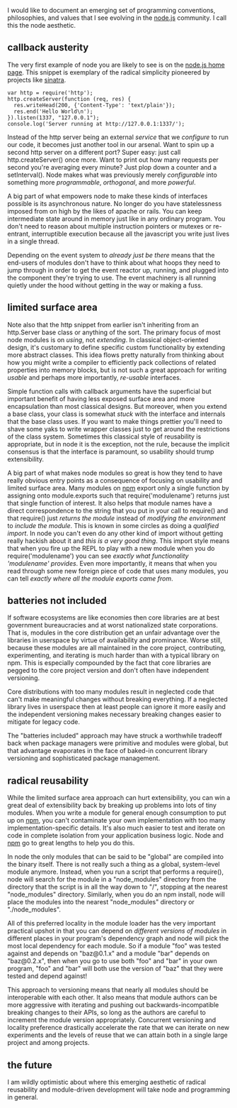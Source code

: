 I would like to document an emerging set of programming conventions,
philosophies, and values that I see evolving in the
<a href="http://nodejs.org">node.js</a> community.
I call this the node aesthetic.
</p>

<h2>callback austerity</h2>

<p>
The very first example of node you are likely to see is on the
<a href="http://nodejs.org">node.js home page</a>.
This snippet is exemplary of the radical simplicity pioneered by
projects like <a href="http://www.sinatrarb.com/">sinatra</a>.
</p>

```
var http = require('http');
http.createServer(function (req, res) {
  res.writeHead(200, {'Content-Type': 'text/plain'});
  res.end('Hello World\n');
}).listen(1337, "127.0.0.1");
console.log('Server running at http://127.0.0.1:1337/');
```

<p>
Instead of the http server being an external <i>service</i> that we
<i>configure</i> to run our code, it becomes just another tool in our arsenal.
Want to spin up a second http server on a different port? Super easy: just call
<span class="code">http.createServer()</span> once more.
Want to print out how many requests per second you're averaging every minute?
Just plop down a counter and a <span class="code">setInterval()</span>.
Node makes what was previously merely <i>configurable</i> into something more
<i>programmable</i>, <i>orthogonal</i>, and more <i>powerful</i>.
</p>

<p>
A big part of what empowers node to make these kinds of interfaces possible is
its asynchronous nature. No longer do you have statelessness imposed from on
high by the likes of apache or rails. You can keep intermediate state around in
memory just like in any ordinary program. You don't need to reason about
multiple instruction pointers or mutexes or re-entrant, interruptible
execution because all the javascript you write just lives in a single thread.
</p>

<p>
Depending on the event system to <i>already just be there</i> means that the
end-users of modules don't have to think about what hoops they need to jump
through in order to get the event reactor up, running, and plugged into the
component they're trying to use.
The event machinery is all running quietly under the hood without getting in the
way or making a fuss.
</p>

<h2>limited surface area</h2>

<p>
Note also that the http snippet from earlier isn't inheriting from an
<span class="code">http.Server</span> base class or anything of the sort.
The primary focus of most node modules is on <i>using</i>, not <i>extending</i>.
In classical object-oriented design, it's customary to define specific custom
functionality by extending more abstract classes. This idea flows pretty
naturally from thinking about how you might write a compiler to efficiently pack
collections of related properties into memory blocks, but is not such a great
approach for writing <i>usable</i> and perhaps more importantly,
<i>re-usable</i> interfaces.
</p>

<p>
Simple function calls with callback arguments have the superficial but important
benefit of having less exposed surface area and more encapsulation than most
classical designs.
But moreover, when you extend a base class, your class is somewhat
<i>stuck</i> with the interface and internals that the base class uses.
If you want to make things prettier you'll need to shave some yaks to write
wrapper classes just to get around the restrictions of the class system.
Sometimes this classical style of reusability is appropriate, but in node it is
the exception, not the rule, because the implicit consensus is that the
interface is paramount, so usability should trump extensibility.
</p>

<p>
A big part of what makes node modules so great is how they tend to have really
obvious entry points as a consequence of focusing on usability and limited
surface area.
Many modules on <a href="http://npmjs.org">npm</a> export only a single function
by assigning onto <span class="code">module.exports</span> such that
<span class="code">require('modulename')</span> returns just that single
function of interest. It also helps that module names have a direct
correspondence to the string that you put in your call to
<span class="code">require()</span> and that
<span class="code">require()</span> just <i>returns the module</i>
instead of <i>modifying the environment</i> to <i>include the module</i>.
This is known in some circles as doing a <i>qualified import</i>.
In node you can't even do any other kind of import without getting really
hackish about it and <i>this is a very good thing</i>.
This import style means that when you fire up the REPL to play with a new module
when you do <span class="code">require('modulename')</span> you can see
<i>exactly what functionality 'modulename' provides</i>.
Even more importantly, it means that when you read through some new foreign
piece of code that uses many modules, you can tell
<i>exactly where all the module exports came from</i>.
</p>

<h2>batteries not included</h2>

<p>
If software ecosystems are like economies then core libraries are at best
government bureaucracies and at worst nationalized state corporations.
That is, modules in the core distribution get an unfair advantage over the
libraries in userspace by virtue of availability and prominance.
Worse still, because these modules are all maintained in the core project,
contributing, experimenting, and iterating is much harder than with a typical
library on npm. This is especially compounded by the fact that core libraries
are pegged to the core project version and don't often have independent
versioning.
</p>

<p>
Core distributions with too many modules result in neglected code that can't
make meaningful changes without breaking everything. If a neglected library
lives in userspace then at least people can ignore it more easily and the
independent versioning makes necessary breaking changes easier to mitigate for
legacy code.
</p>

<p>
The "batteries included" approach may have struck a worthwhile tradeoff back
when package managers were primitive and modules were global, but that advantage
evaporates in the face of baked-in concurrent library versioning and
sophisticated package management.
</p>

<h2>radical reusability</h2>

<p>
While the limited surface area approach can hurt extensibility,
you can win a great deal of extensibility back by breaking up
problems into lots of tiny modules.
When you write a module for general enough consumption to put up on
<a href="http://npmjs.org">npm</a>,
you can't contaminate your own implementation with too many
implementation-specific details. It's also much easier to test and iterate on
code in complete isolation from your application business logic.
Node and <a href="http://npmjs.org">npm</a> go to great lengths to help you do
this.
</p>

<p>
In node the only modules that can be said to be "global" are compiled into the
binary itself. There is not really such a thing as a global, system-level module
anymore. Instead, when you run a script that performs a
<span class="code">require()</span>, node will search for the module in a
"node_modules" directory from the directory that the script is in all the way
down to "/", stopping at the nearest "node_modules" directory.
Similarly, when you do an <span class="code">npm install</span>, node will place
the modules into the nearest "node_modules" directory or "./node_modules".
</p>

<p>
All of this preferred locality in the module loader has the very important
practical upshot in that you can depend on <i>different versions of modules</i>
in different places in your program's dependency graph and node will pick the
most local dependency for each module.
So if a module "foo" was tested against and depends on "baz@0.1.x" and a module
"bar" depends on "baz@0.2.x", then when you go to use both "foo" and "bar" in
your own program, "foo" and "bar" will both use the version of "baz" that they
were tested and depend against!
</p>

<p>
This approach to versioning means that nearly all modules should be
interoperable with each other. It also means that module authors can be more
aggressive with iterating and pushing out backwards-incompatible breaking
changes to their APIs, so long as the authors are careful to increment the
module version appropriately.
Concurrent versioning and locality preference drastically accelerate the rate
that we can iterate on new experiments and the levels of reuse that we can
attain both in a single large project and among projects.
</p>

<h2>the future</h2>

<p>
I am wildly optimistic about where this emerging aesthetic of radical
reusability and module-driven development will take node and programming in
general.
</p>
